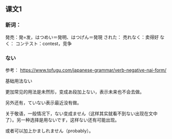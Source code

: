 
## 课文1

### 新词：
発売：発=发，はつめい＝発明、はつげん＝発現
された：
売れなく：卖得好
なく：
コンテスト：contest，竞争

### ない

参考：
https://www.tofugu.com/japanese-grammar/verb-negative-nai-form/

基础用法ない

更加常见的用法是未然形，变成あ段加上ない，表示未来也不会去做。

另外还有，ていない表示最近没有做。

关于敬语，一般情况下，ない变成ません（这样其实就看不到ない出现在文中了）。另一种选择是用ないです，这样ない还有可能出现。

或者可以加上かましれません（probably）。

